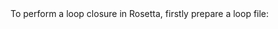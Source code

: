 <body>
To perform a loop closure in Rosetta, firstly prepare a loop file: <br>
  <h3 style="font-family: Helvetica; background-color: black; color:teal;> LOOP 115 118 0 0 1 </h3>
The file name can be <name>.loops 

</body>
